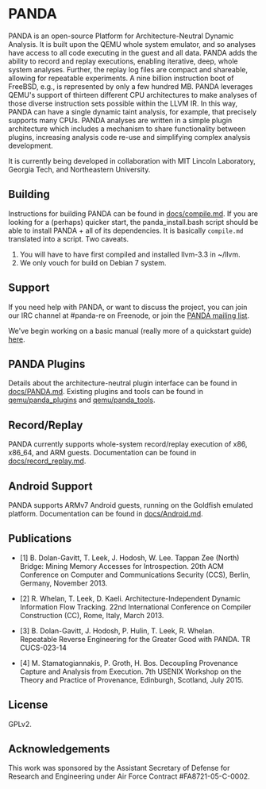 PANDA
====
PANDA is an open-source Platform for Architecture-Neutral Dynamic Analysis. It is built upon the QEMU whole system emulator, and so analyses have access to all code executing in the guest and all data. PANDA adds the ability to record and replay executions, enabling iterative, deep, whole system analyses. Further, the replay log files are compact and shareable, allowing for repeatable experiments. A nine billion instruction boot of FreeBSD, e.g., is represented by only a few hundred MB. PANDA leverages QEMU's support of thirteen different CPU architectures to make analyses of those diverse instruction sets possible within the LLVM IR. In this way, PANDA can have a single dynamic taint analysis, for example, that precisely supports many CPUs. PANDA analyses are written in a simple plugin architecture which includes a mechanism to share functionality between plugins, increasing analysis code re-use and simplifying complex analysis development. 

It is currently being developed in collaboration with MIT Lincoln
Laboratory, Georgia Tech, and Northeastern University.

Building
----
Instructions for building PANDA can be found in [docs/compile.md](docs/compile.md).
If you are looking for a (perhaps) quicker start, the panda_install.bash script should
be able to install PANDA + all of its dependencies.
It is basically `compile.md` translated into a script.
Two caveats.  

1. You will have to have first compiled and installed llvm-3.3 in ~/llvm.
2. We only vouch for build on Debian 7 system. 

Support
----
If you need help with PANDA, or want to discuss the project, you can join our IRC channel at #panda-re on Freenode, or join the [PANDA mailing list](http://mailman.mit.edu/mailman/listinfo/panda-users).

We've begin working on a basic manual (really more of a quickstart guide) [here](docs/manual.md).

PANDA Plugins
----
Details about the architecture-neutral plugin interface can be
found in [docs/PANDA.md](docs/PANDA.md).
Existing plugins and tools can be found in
[qemu/panda\_plugins](qemu/panda_plugins) and
[qemu/panda\_tools](qemu/panda_tools).

Record/Replay
----
PANDA currently supports whole-system record/replay execution of x86, x86\_64,
and ARM guests.
Documentation can be found in [docs/record\_replay.md](docs/record_replay.md).

Android Support
----
PANDA supports ARMv7 Android guests, running on the Goldfish emulated platform.
Documentation can be found in [docs/Android.md](docs/Android.md).

Publications
----
* [1] B. Dolan-Gavitt, T. Leek, J. Hodosh, W. Lee.  Tappan Zee (North) Bridge:
Mining Memory Accesses for Introspection. 20th ACM Conference on Computer and
Communications Security (CCS), Berlin, Germany, November 2013.

* [2] R. Whelan, T. Leek, D. Kaeli.  Architecture-Independent Dynamic
Information Flow Tracking. 22nd International Conference on Compiler
Construction (CC), Rome, Italy, March 2013.

* [3] B. Dolan-Gavitt, J. Hodosh, P. Hulin, T. Leek, R. Whelan.  
Repeatable Reverse Engineering for the Greater Good with PANDA.
TR CUCS-023-14

* [4] M. Stamatogiannakis, P. Groth, H. Bos. Decoupling Provenance
Capture and Analysis from Execution. 7th USENIX Workshop on the Theory
and Practice of Provenance, Edinburgh, Scotland, July 2015.

License
----
GPLv2.

Acknowledgements
----
This work was sponsored by the Assistant Secretary of Defense for Research and
Engineering under Air Force Contract #FA8721-05-C-0002.


